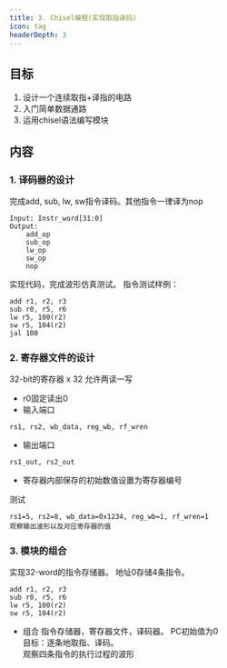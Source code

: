 ```yaml
---
title: 3. Chisel编程(实现取指译码)
icon: tag
headerDepth: 3
---
```

## 目标
1. 设计一个连续取指+译指的电路
2. 入门简单数据通路
3. 运用chisel语法编写模块

## 内容
### 1. 译码器的设计
完成add, sub, lw, sw指令译码。其他指令一律译为nop
```normal
Input: Instr_word[31:0]
Output: 
    add_op
    sub_op
    lw_op
    sw_op
    nop
```
实现代码，完成波形仿真测试。
指令测试样例：
```asmatmel
add r1, r2, r3
sub r0, r5, r6
lw r5, 100(r2)
sw r5, 104(r2)
jal 100
```

### 2. 寄存器文件的设计
32-bit的寄存器 x 32 
允许两读一写
- r0固定读出0
- 输入端口 
```normal
rs1, rs2, wb_data, reg_wb, rf_wren
```
- 输出端口
```normal
rs1_out, rs2_out
```
- 寄存器内部保存的初始数值设置为寄存器编号

测试
```normal
rs1=5, rs2=8, wb_data=0x1234, reg_wb=1, rf_wren=1 
观察输出波形以及对应寄存器的值
```

### 3. 模块的组合
实现32-word的指令存储器。
地址0存储4条指令。
```asmatmel
add r1, r2, r3
sub r0, r5, r6
lw r5, 100(r2)
sw r5, 104(r2)
```
- 组合 指令存储器，寄存器文件，译码器。
PC初始值为0  
目标：逐条地取指、译码。  
观察四条指令的执行过程的波形
